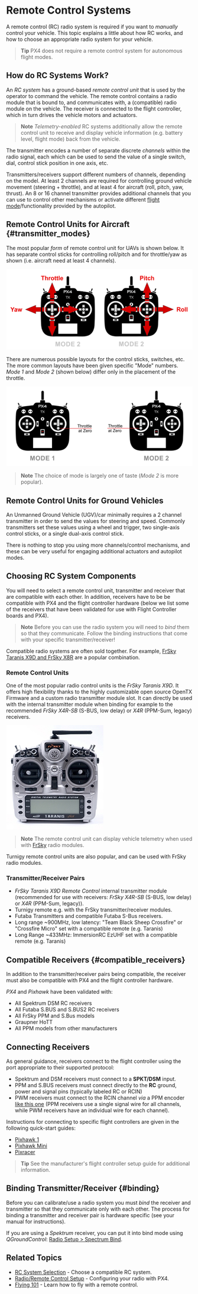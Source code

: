# Remote Control Systems

A remote control (RC) radio system is required if you want to *manually* control your vehicle. This topic explains a little about how RC works, and how to choose an appropriate radio system for your vehicle. 

> **Tip** PX4 does not require a remote control system for autonomous flight modes.

## How do RC Systems Work?

An *RC system* has a ground-based *remote control unit* that is used by the operator to command the vehicle. The remote control contains a radio module that is bound to, and communicates with, a (compatible) radio module on the vehicle. The receiver is connected to the flight controller, which in turn drives the vehicle motors and actuators.

<!-- image showing the different parts here would be nice -->

> **Note** *Telemetry-enabled* RC systems additionally allow the remote control unit to receive and display vehicle information (e.g. battery level, flight mode) back from the vehicle.

The transmitter encodes a number of separate discrete *channels* within the radio signal, each which can be used to send the value of a single switch, dial, control stick position in one axis, etc.

Transmitters/receivers support different numbers of channels, depending on the model. At least 2 channels are required for controlling ground vehicle movement (steering + throttle), and at least 4 for aircraft (roll, pitch, yaw, thrust). An 8 or 16 channel transmitter provides additional channels that you can use to control other mechanisms or activate different [flight mode](../flight_modes/README.md)/functionality provided by the autopilot. 


## Remote Control Units for Aircraft {#transmitter_modes}

The most popular *form* of remote control unit for UAVs is shown below. It has separate control sticks for controlling roll/pitch and for throttle/yaw as shown (i.e. aircraft need at least 4 channels). 

![RC Basic Commands](../../images/rc_basic_commands.png)

There are numerous possible layouts for the control sticks, switches, etc. The more common layouts have been given specific "Mode" numbers. *Mode 1* and *Mode 2* (shown below) differ only in the placement of the throttle. 

![Mode1-Mode2](../../images/mode1_mode2.png)

> **Note** The choice of mode is largely one of taste (*Mode 2* is more popular).
  

## Remote Control Units for Ground Vehicles

An Unmanned Ground Vehicle (UGV)/car minimally requires a 2 channel transmitter in order to send the values for steering and speed. Commonly transmitters set these values using a wheel and trigger, two single-axis control sticks, or a single dual-axis control stick.

There is nothing to stop you using more channels/control mechanisms, and these can be very useful for engaging additional actuators and autopilot modes.


## Choosing RC System Components

You will need to select a remote control unit, transmitter and receiver that are compatible with each other. In addition, receivers have to be be compatible with PX4 and the flight controller hardware (below we list some of the receivers that have been validated for use with Flight Controller boards and PX4).

> **Note** Before you can use the radio system you will need to *bind* them so that they communicate. Follow the binding instructions that come with your specific transmitter/receiver!

Compatible radio systems are often sold together. For example, [FrSky Taranis X9D and FrSky X8R](https://hobbyking.com/en_us/frsky-2-4ghz-accst-taranis-x9d-plus-and-x8r-combo-digital-telemetry-radio-system-mode-2.html?___store=en_us) are a popular combination.


### Remote Control Units

One of the most popular radio control units is the *FrSky Taranis X9D*. It offers high flexibility thanks to the highly customizable open source OpenTX Firmware and a custom radio transmitter module slot. It can directly be used with the internal transmitter module when binding for example to the recommended *FrSky X4R-SB* (S-BUS, low delay) or *X4R* (PPM-Sum, legacy) receivers.

![Taranis X9D Transmitter](../../images/frsky_taranis_x9d_transmitter.jpg)

> **Note** The remote control unit can display vehicle telemetry when used with [FrSky](../peripherals/frsky_telemetry.md) radio modules. 

Turnigy remote control units are also popular, and can be used with FrSky radio modules.

### Transmitter/Receiver Pairs

* *FrSky Taranis X9D Remote Control* internal transmitter module (recommended for use with receivers: *FrSky X4R-SB* (S-BUS, low delay) or *X4R* (PPM-Sum, legacy)).
* Turnigy remote e.g. with the FrSky transmitter/receiver modules.
* Futaba Transmitters and compatible Futaba S-Bus receivers.
* Long range ~900MHz, low latency: "Team Black Sheep Crossfire" or "Crossfire Micro" set with a compatible remote (e.g. Taranis)
* Long Range ~433MHz: ImmersionRC EzUHF set with a compatible remote (e.g. Taranis)


## Compatible Receivers {#compatible_receivers}

In addition to the transmitter/receiver pairs being compatible, the receiver must also be compatible with PX4 and the flight controller hardware.

*PX4* and *Pixhawk* have been validated with:

- All Spektrum DSM RC receivers
- All Futaba S.BUS and S.BUS2 RC receivers
- All FrSky PPM and S.Bus models
- Graupner HoTT
- All PPM models from other manufacturers


## Connecting Receivers

As general guidance, receivers connect to the flight controller using the port appropriate to their supported protocol:

- Spektrum and DSM receivers must connect to a **SPKT/DSM** input.
- PPM and S.BUS receivers must connect directly to the **RC** ground, power and signal pins (typically labeled RC or RCIN)
- PWM receivers must connect to the RCIN channel *via* a PPM encoder 
  [like this one](http://www.getfpv.com/radios/radio-accessories/holybro-ppm-encoder-module.html) (PPM receivers use a single signal wire for all channels, while PWM receivers have an individual wire for each channel).

Instructions for connecting to specific flight controllers are given in the following quick-start guides:

* [Pixhawk 1](../assembly/quick_start_pixhawk.md#radio-control)
* [Pixhawk Mini](../assembly/quick_start_pixhawk_mini.md#radioremote-control)
* [Pixracer](../assembly/quick_start_pixracer.md)

> **Tip** See the manufacturer's flight controller setup guide for additional information. 


## Binding Transmitter/Receiver {#binding}

Before you can calibrate/use a radio system you must *bind* the receiver and transmitter so that they communicate only with each other. The process for binding a transmitter and receiver pair is hardware specific (see your manual for instructions).

If you are using a *Spektrum* receiver, you can put it into bind mode using *QGroundControl*: [Radio Setup > Spectrum Bind](../config/radio.md#spektrum_bind).


## Related Topics

* [RC System Selection](../getting_started/rc_transmitter_receiver.md) - Choose a compatible RC system.
* [Radio/Remote Control Setup](../config/radio.md) - Configuring your radio with PX4.
* [Flying 101](../flying/basic_flying.md) - Learn how to fly with a remote control. 
